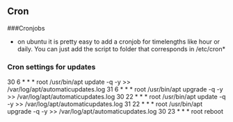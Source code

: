 ## Cron

###Cronjobs
- on ubuntu it is pretty easy to add a cronjob for timelengths like hour or daily. You can just add the script to
folder that corresponds in /etc/cron* 


### Cron settings for updates 

30 6 * * * root /usr/bin/apt update -q -y >> /var/log/apt/automaticupdates.log
31 6 * * * root /usr/bin/apt upgrade -q -y >> /var/log/apt/automaticupdates.log
30 22 * * * root /usr/bin/apt update -q -y >> /var/log/apt/automaticupdates.log
31 22 * * * root /usr/bin/apt upgrade -q -y >> /var/log/apt/automaticupdates.log
30 23 * * * root reboot

